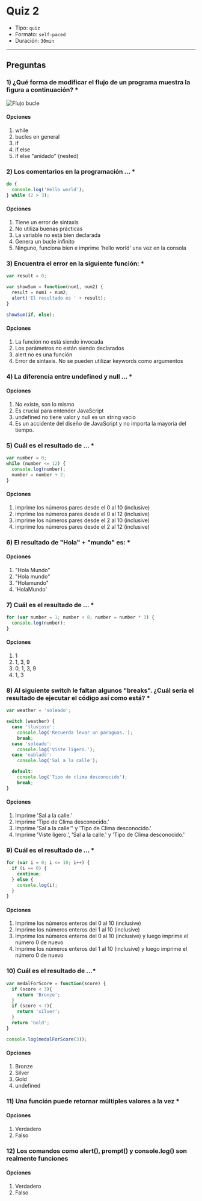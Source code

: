 # Quiz 2

- Tipo: `quiz`
- Formato: `self-paced`
- Duración: `30min`

***

## Preguntas

### 1) ¿Qué forma de modificar el flujo de un programa muestra la figura a continuación? *

![Flujo bucle](http://eloquentjavascript.net/img/controlflow-loop.svg)

#### Opciones

1. while
2. bucles en general
3. if
4. if else
5. if else "anidado" (nested)

<solution style="display:none;">2</solution>

### 2) Los comentarios en la programación ... *

```js
do {
  console.log('Hello world');
} while (2 > 3);
```

#### Opciones

1. Tiene un error de sintaxis
2. No utiliza buenas prácticas
3. La variable no está bien declarada
4. Genera un bucle infinito
5. Ninguno, funciona bien e imprime 'hello world' una vez en la consola

<solution style="display:none;">5</solution>

### 3) Encuentra el error en la siguiente función: *

```js
var result = 0;

var showSum = function(num1, num2) {
  result = num1 + num2;
  alert('El resultado es ' + result);
}

showSum(if, else);
```

#### Opciones

1. La función no está siendo invocada
2. Los parámetros no están siendo declarados
3. alert no es una función
4. Error de sintaxis. No se pueden utilizar keywords como argumentos

<solution style="display:none;">4</solution>

### 4) La diferencia entre undefined y null ... *

#### Opciones

1. No existe, son lo mismo
2. Es crucial para entender JavaScript
3. undefined no tiene valor y null es un string vacio
4. Es un accidente del diseño de JavaScript y no importa la mayoría del tiempo.

<solution style="display:none;">4</solution>

### 5) Cuál es el resultado de ... *

```js
var number = 0;
while (number <= 12) {
  console.log(number);
  number = number + 2;
}
```

#### Opciones

1. imprime los números pares desde el 0 al 10 (inclusive)
2. imprime los números pares desde el 0 al 12 (inclusive)
3. imprime los números pares desde el 2 al 10 (inclusive)
4. imprime los números pares desde el 2 al 12 (inclusive)

<solution style="display:none;">2</solution>

### 6) El resultado de "Hola" + "mundo" es: *

#### Opciones

1. "Hola Mundo"
2. "Hola mundo"
3. "Holamundo"
4. 'HolaMundo'

<solution style="display:none;">3</solution>

### 7) Cuál es el resultado de ... *

```js
for (var number = 1; number < 8; number = number * 3) {
  console.log(number);
}
```

#### Opciones

1. 1
2. 1, 3, 9
3. 0, 1, 3, 9
4. 1, 3

<solution style="display:none;">4</solution>

### 8) Al siguiente switch le faltan algunos "breaks". ¿Cuál sería el resultado de ejecutar el código así como está? *

```js
var weather = 'soleado';

switch (weather) {
  case 'lluvioso':
    console.log('Recuerda levar un paraguas.');
    break;
  case 'soleado':
    console.log('Viste ligero.');
  case 'nublado':
    console.log('Sal a la calle');

  default:
    console.log('Tipo de clima desconocido');
    break;
}
```

#### Opciones

1. Imprime 'Sal a la calle.'
2. Imprime 'Tipo de Clima desconocido.'
3. Imprime 'Sal a la calle'" y 'Tipo de Clima desconocido.'
4. Imprime 'Viste ligero.', 'Sal a la calle.' y 'Tipo de Clima desconocido.'

<solution style="display:none;">4</solution>

### 9) Cuál es el resultado de ... *

```js
for (var i = 0; i <= 10; i++) {
  if (i == 0) {
    continue;
  } else {
    console.log(i);
  }
}
```

#### Opciones

1. Imprime los números enteros del 0 al 10 (inclusive)
2. Imprime los números enteros del 1 al 10 (inclusive)
3. Imprime los números enteros del 0 al 10 (inclusive) y luego imprime el número
   0 de nuevo
4. Imprime los números enteros del 1 al 10 (inclusive) y luego imprime el número
   0 de nuevo

<solution style="display:none;">2</solution>

### 10)  Cuál es el resultado de ...*

```js
var medalForScore = function(score) {
  if (score < 3){
    return 'Bronze';
  }
  if (score < 7){
    return 'silver';
  }
  return 'Gold';
}

console.log(medalForScore(3));
```

#### Opciones

1. Bronze
2. Silver
3. Gold
4. undefined

<solution style="display:none;">2</solution

### 11) Una función puede retornar múltiples valores a la vez *

#### Opciones

1. Verdadero
2. Falso

<solution style="display:none;">2</solution>

### 12)  Los comandos como alert(), prompt() y console.log() son realmente funciones

#### Opciones

1. Verdadero
2. Falso

<solution style="display:none;">1</solution>
